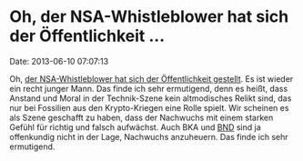Oh, der NSA-Whistleblower hat sich der Öffentlichkeit \...
==========================================================

Date: 2013-06-10 07:07:13

Oh, [der NSA-Whistleblower hat sich der Öffentlichkeit
gestellt](http://www.guardian.co.uk/world/2013/jun/09/edward-snowden-nsa-whistleblower-surveillance).
Es ist wieder ein recht junger Mann. Das finde ich sehr ermutigend, denn
es heißt, dass Anstand und Moral in der Technik-Szene kein altmodisches
Relikt sind, das nur bei Fossilien aus den Krypto-Kriegen eine Rolle
spielt. Wir scheinen es als Szene geschafft zu haben, dass der Nachwuchs
mit einem starken Gefühl für richtig und falsch aufwächst. Auch BKA und
[BND](http://welt.de/article116965958) sind ja offenkundig nicht in der
Lage, Nachwuchs anzuheuern. Das finde ich sehr ermutigend.
